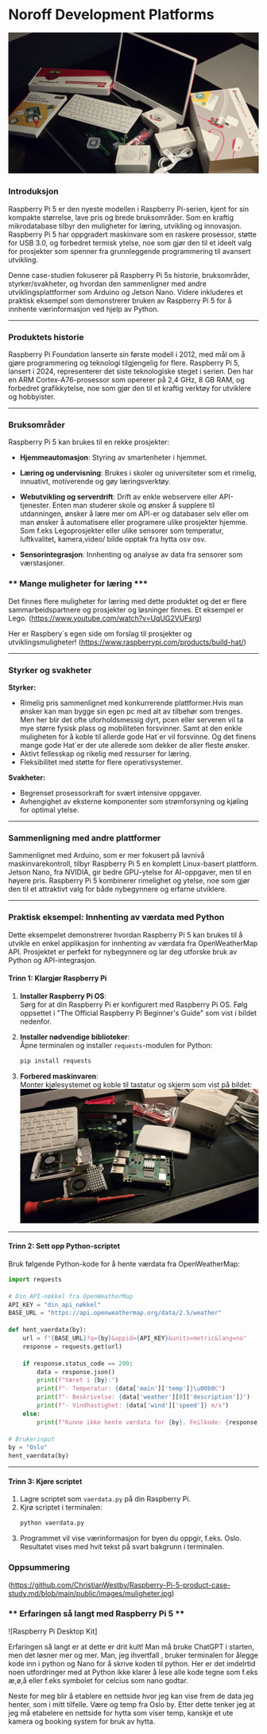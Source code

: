 # Noroff Development Platforms
![Raspberry Pi Desktop Kit](https://github.com/ChristianWestby/Raspberry-Pi-5-product-case-study.md/blob/main/public/images/oversiktsbilde.jpg)
### **Introduksjon**
Raspberry Pi 5 er den nyeste modellen i Raspberry Pi-serien, kjent for sin kompakte størrelse, lave pris og brede bruksområder. Som en kraftig mikrodatabase tilbyr den muligheter for læring, utvikling og innovasjon. Raspberry Pi 5 har oppgradert maskinvare som en raskere prosessor, støtte for USB 3.0, og forbedret termisk ytelse, noe som gjør den til et ideelt valg for prosjekter som spenner fra grunnleggende programmering til avansert utvikling.

Denne case-studien fokuserer på Raspberry Pi 5s historie, bruksområder, styrker/svakheter, og hvordan den sammenligner med andre utviklingsplattformer som Arduino og Jetson Nano. Videre inkluderes et praktisk eksempel som demonstrerer bruken av Raspberry Pi 5 for å innhente værinformasjon ved hjelp av Python.

---

### **Produktets historie**
Raspberry Pi Foundation lanserte sin første modell i 2012, med mål om å gjøre programmering og teknologi tilgjengelig for flere. Raspberry Pi 5, lansert i 2024, representerer det siste teknologiske steget i serien. Den har en ARM Cortex-A76-prosessor som opererer på 2,4 GHz, 8 GB RAM, og forbedret grafikkytelse, noe som gjør den til et kraftig verktøy for utviklere og hobbyister.

---

### **Bruksområder**
Raspberry Pi 5 kan brukes til en rekke prosjekter:
- **Hjemmeautomasjon**: Styring av smartenheter i hjemmet.  
- **Læring og undervisning**: Brukes i skoler og universiteter som et rimelig, innuativt, motiverende og gøy læringsverktøy.  
- **Webutvikling og serverdrift**: Drift av enkle webservere eller API-tjenester. Enten man studerer skole og ønsker å supplere til utdanningen, ønsker å lære mer om API-er og databaser selv eller om man ønsker å automatisere eller programere ulike prosjekter hjemme. Som f.eks Legoprosjekter  eller ulike sensorer som temperatur, luftkvalitet, kamera,video/ bilde opptak fra hytta osv osv.

- **Sensorintegrasjon**: Innhenting og analyse av data fra sensorer som værstasjoner.  

### ** Mange muligheter for læring ***
Det finnes flere muligheter for læring med dette produktet og det er flere sammarbeidspartnere og prosjekter og løsninger finnes. 
Et eksempel er Lego.
(https://www.youtube.com/watch?v=UqUG2VUFsrg)

Her er Raspbery´s egen side om forslag til prosjekter og utviklingsmuligheter!
(https://www.raspberrypi.com/products/build-hat/)

---

### **Styrker og svakheter**
**Styrker:**  
- Rimelig pris sammenlignet med konkurrerende plattformer.Hvis man ønsker kan man bygge sin egen pc med alt av tilbehør som trenges. Men her blir det ofte
uforholdsmessig dyrt, pcen eller serveren vil ta mye større fysisk plass og mobiliteten forsvinner. Samt at den enkle muligheten for å koble til allerde gode 
Hat´er vil forsvinne. Og det finens mange gode Hat´er der ute allerede som dekker de aller fleste ønsker.    
- Aktivt fellesskap og rikelig med ressurser for læring.  
- Fleksibilitet med støtte for flere operativsystemer.  

**Svakheter:**  
- Begrenset prosessorkraft for svært intensive oppgaver.  
- Avhengighet av eksterne komponenter som strømforsyning og kjøling for optimal ytelse.  

---

### **Sammenligning med andre plattformer**
Sammenlignet med Arduino, som er mer fokusert på lavnivå maskinvarekontroll, tilbyr Raspberry Pi 5 en komplett Linux-basert plattform. Jetson Nano, fra NVIDIA, gir bedre GPU-ytelse for AI-oppgaver, men til en høyere pris. Raspberry Pi 5 kombinerer rimelighet og ytelse, noe som gjør den til et attraktivt valg for både nybegynnere og erfarne utviklere.

---

### **Praktisk eksempel: Innhenting av værdata med Python**
Dette eksempelet demonstrerer hvordan Raspberry Pi 5 kan brukes til å utvikle en enkel applikasjon for innhenting av værdata fra OpenWeatherMap API. Prosjektet er perfekt for nybegynnere og lar deg utforske bruk av Python og API-integrasjon.

#### **Trinn 1: Klargjør Raspberry Pi**
1. **Installer Raspberry Pi OS**:  
   Sørg for at din Raspberry Pi er konfigurert med Raspberry Pi OS. Følg oppsettet i "The Official Raspberry Pi Beginner's Guide" som vist i bildet nedenfor.  


2. **Installer nødvendige biblioteker**:  
   Åpne terminalen og installer `requests`-modulen for Python:  
   ```bash
   pip install requests
   ```

3. **Forbered maskinvaren**:  
   Monter kjølesystemet og koble til tastatur og skjerm som vist på bildet:  
   ![Raspberry Pi Maskinvare](https://github.com/ChristianWestby/Raspberry-Pi-5-product-case-study.md/blob/main/public/images/montering.jpg)

---

#### **Trinn 2: Sett opp Python-scriptet**
Bruk følgende Python-kode for å hente værdata fra OpenWeatherMap:

```python
import requests

# Din API-nøkkel fra OpenWeatherMap
API_KEY = "din_api_nøkkel"
BASE_URL = "https://api.openweathermap.org/data/2.5/weather"

def hent_vaerdata(by):
    url = f"{BASE_URL}?q={by}&appid={API_KEY}&units=metric&lang=no"
    response = requests.get(url)
    
    if response.status_code == 200:
        data = response.json()
        print(f"Været i {by}:")
        print(f"- Temperatur: {data['main']['temp']}\u00b0C")
        print(f"- Beskrivelse: {data['weather'][0]['description']}")
        print(f"- Vindhastighet: {data['wind']['speed']} m/s")
    else:
        print(f"Kunne ikke hente værdata for {by}. Feilkode: {response.status_code}")

# Brukerinput
by = "Oslo"
hent_vaerdata(by)
```

---

#### **Trinn 3: Kjøre scriptet**
1. Lagre scriptet som `vaerdata.py` på din Raspberry Pi.  
2. Kjrø scriptet i terminalen:  
   ```bash
   python vaerdata.py
   ```
3. Programmet vil vise værinformasjon for byen du oppgir, f.eks. Oslo. Resultatet vises med hvit tekst på svart bakgrunn i terminalen.




### **Oppsummering**


(https://github.com/ChristianWestby/Raspberry-Pi-5-product-case-study.md/blob/main/public/images/muligheter.jpg)

### ** Erfaringen så langt med Raspberry Pi 5 **
![Raspberry Pi Desktop Kit]

Erfaringen så langt er at dette er drit kult!  Man må bruke ChatGPT i starten, men det løsner mer og mer. Man, jeg ihvertfall , bruker terminalen for ålegge  kode inn i python og Nano for å skrive koden til python. Her er det imdelrtid noen utfordringer med at Python ikke klarer å lese alle kode tegne som f.eks æ,ø,å eller f.eks symbolet for celcius som nano godtar. 

Neste for meg blir å etablere en nettside hvor jeg kan vise frem de data jeg henter, som i mitt tilfelle. Være og temp fra Oslo by. 
Etter dette tenker jeg at jeg må etabelere en nettside for hytta som viser temp, kanskje et ute kamera og booking system for bruk av hytta. 



